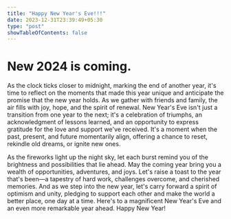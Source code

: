 ```yaml
---
title: "Happy New Year's Eve!!!"
date: 2023-12-31T23:39:49+05:30
type: "post"
showTableOfContents: false
---
```


# New 2024 is coming.

As the clock ticks closer to midnight, marking the end of another year, it's time to reflect on the moments that made this year unique and anticipate the promise that the new year holds. As we gather with friends and family, the air fills with joy, hope, and the spirit of renewal. New Year's Eve isn't just a transition from one year to the next; it's a celebration of triumphs, an acknowledgment of lessons learned, and an opportunity to express gratitude for the love and support we've received. It's a moment when the past, present, and future momentarily align, offering a chance to reset, rekindle old dreams, or ignite new ones.

As the fireworks light up the night sky, let each burst remind you of the brightness and possibilities that lie ahead. May the coming year bring you a wealth of opportunities, adventures, and joys. Let's raise a toast to the year that's been—a tapestry of hard work, challenges overcome, and cherished memories. And as we step into the new year, let's carry forward a spirit of optimism and unity, pledging to support each other and make the world a better place, one day at a time. Here's to a magnificent New Year's Eve and an even more remarkable year ahead. Happy New Year!